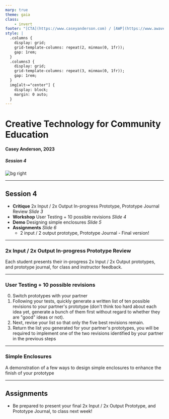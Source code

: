 ```yaml
---
marp: true
theme: gaia
class:
    - invert
footer: "[CTA](https://www.caseyanderson.com) / [AWP](https://www.awavepress.com)"
style: |
  .columns {
    display: grid;
    grid-template-columns: repeat(2, minmax(0, 1fr));
    gap: 1rem;
  }
  .columns3 {
    display: grid;
    grid-template-columns: repeat(3, minmax(0, 1fr));
    gap: 1rem;
  } 
  img[alt~="center"] {
    display: block;
    margin: 0 auto;
  }
---
```


# Creative Technology for Community Education
#### Casey Anderson, 2023

##### Session 4

![bg right](.\imgs\LKM\paperclips-matenwa-2019-ZJackson.JPG)

---

<!-- paginate: true -->

## Session 4
- **Critique** 2x Input / 2x Output In-progress Prototype, Prototype Journal Review *Slide 3*
- **Workshop** User Testing + 10 possible revisions *Slide 4*
- **Demo** Designing simple enclosures *Slide 5*
- **Assignments** *Slide 6*
    - 2 input / 2 output prototype, Prototype Journal - Final version!

---

### 2x Input / 2x Output In-progress Prototype Review

Each student presents their in-progress 2x Input / 2x Output prototypes, and prototype journal, for class and instructor feedback.

---

### User Testing + 10 possible revisions

0. Switch prototypes with your partner
1. Following your tests, quickly generate a written list of ten possible revisions to your partner's prototype (don't think too hard about each idea yet, generate a bunch of them first without regard to whether they are "good" ideas or not).
2. Next, revise your list so that only the five best revisions remain.
3. Return the list you generated for your partner's prototypes, you will be required to implement one of the two revisions identified by your partner in the previous steps

---

### Simple Enclosures

A demonstration of a few ways to design simple enclosures to enhance the finish of your prototype

---

## Assignments
- Be prepared to present your final 2x Input / 2x Output Prototype, and Prototype Journal, to class next week!